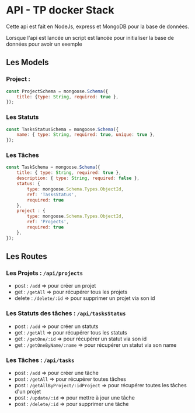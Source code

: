 # API - TP docker Stack 

Cette api est fait en NodeJs, express et MongoDB pour la base de données.

Lorsque l'api est lancée un script est lancée pour initialiser la base de données pour avoir un exemple 

## Les Models
### Project :
```js
const ProjectSchema = mongoose.Schema({
    title: {type: String, required: true },
});
```

### Les Statuts
```js
const TasksStatusSchema = mongoose.Schema({
    name: { type: String, required: true, unique: true },
});
```

### Les Tâches
```js
const TaskSchema = mongoose.Schema({
    title: { type: String, required: true },
    description: { type: String, required: false },
    status: { 
        type: mongoose.Schema.Types.ObjectId, 
        ref: 'TasksStatus', 
        required: true 
    },
    project : { 
        type: mongoose.Schema.Types.ObjectId, 
        ref: 'Projects', 
        required: true 
    },
});
```

## Les Routes
### Les Projets : `/api/projects`
- post : `/add` => pour créer un projet 
- get : `/getAll` => pour récupérer tous les projets 
- delete : `/delete/:id` => pour supprimer un projet via son id 

### Les Statuts des tâches : `/api/tasksStatus` 
- post : `/add` => pour créer un statuts
- get : `/getAll` => pour récupérer tous les statuts 
- get : `/getOne/:id` => pour récupérer un statut via son id
- get : `/getOneByName/:name` => pour récupérer un statut via son name

### Les Tâches : `/api/tasks`
- post : `/add` => pour créer une tâche
- post : `/getAll` => pour récupérer toutes tâches
- post : `/getAllByProject/:idProject` => pour récupérer toutes les tâches d'un projet
- post : `/update/:id` => pour mettre à jour une tâche
- post : `/delete/:id` => pour supprimer une tâche